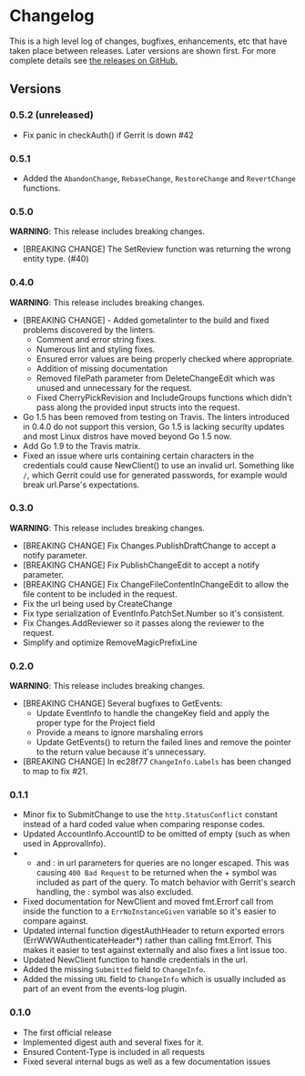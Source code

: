 # Changelog

This is a high level log of changes, bugfixes, enhancements, etc
that have taken place between releases. Later versions are shown
first. For more complete details see
[the releases on GitHub.](https://github.com/andygrunwald/go-gerrit/releases)

## Versions

### 0.5.2 (unreleased)

* Fix panic in checkAuth() if Gerrit is down #42

### 0.5.1

* Added the `AbandonChange`, `RebaseChange`, `RestoreChange` and 
  `RevertChange` functions.

### 0.5.0

**WARNING**: This release includes breaking changes.

* [BREAKING CHANGE] The SetReview function was returning the wrong
  entity type. (#40)

### 0.4.0

**WARNING**: This release includes breaking changes.

* [BREAKING CHANGE] - Added gometalinter to the build and fixed problems 
  discovered by the linters.
    * Comment and error string fixes.
    * Numerous lint and styling fixes.
    * Ensured error values are being properly checked where appropriate.
    * Addition of missing documentation
    * Removed filePath parameter from DeleteChangeEdit which was unused and 
      unnecessary for the request.
    * Fixed CherryPickRevision and IncludeGroups functions which didn't pass
      along the provided input structs into the request.
* Go 1.5 has been removed from testing on Travis. The linters introduced in 
  0.4.0 do not support this version, Go 1.5 is lacking security updates and
  most Linux distros have moved beyond Go 1.5 now.
* Add Go 1.9 to the Travis matrix.
* Fixed an issue where urls containing certain characters in the credentials
  could cause NewClient() to use an invalid url. Something like `/`, which
  Gerrit could use for generated passwords, for example would break url.Parse's
  expectations.

### 0.3.0

**WARNING**: This release includes breaking changes.

* [BREAKING CHANGE] Fix Changes.PublishDraftChange to accept a notify parameter.
* [BREAKING CHANGE] Fix PublishChangeEdit to accept a notify parameter.
* [BREAKING CHANGE] Fix ChangeFileContentInChangeEdit to allow the file content
  to be included in the request.
* Fix the url being used by CreateChange
* Fix type serialization of EventInfo.PatchSet.Number so it's consistent.
* Fix Changes.AddReviewer so it passes along the reviewer to the request.
* Simplify and optimize RemoveMagicPrefixLine

### 0.2.0

**WARNING**: This release includes breaking changes.

* [BREAKING CHANGE] Several bugfixes to GetEvents:
  * Update EventInfo to handle the changeKey field and apply
    the proper type for the Project field
  * Provide a means to ignore marshaling errors
  * Update GetEvents() to return the failed lines and remove
    the pointer to the return value because it's unnecessary.
* [BREAKING CHANGE] In ec28f77 `ChangeInfo.Labels` has been changed to map
  to fix #21.


### 0.1.1

* Minor fix to SubmitChange to use the `http.StatusConflict` constant
  instead of a hard coded value when comparing response codes.
* Updated AccountInfo.AccountID to be omitted of empty (such as when 
  used in ApprovalInfo).
* + and : in url parameters for queries are no longer escaped. This was
  causing `400 Bad Request` to be returned when the + symbol was
  included as part of the query. To match behavior with Gerrit's search
  handling, the : symbol was also excluded.
* Fixed documentation for NewClient and moved fmt.Errorf call from
  inside the function to a `ErrNoInstanceGiven` variable so it's
  easier to compare against.
* Updated internal function digestAuthHeader to return exported errors
  (ErrWWWAuthenticateHeader*) rather than calling fmt.Errorf. This makes
  it easier to test against externally and also fixes a lint issue too.
* Updated NewClient function to handle credentials in the url.
* Added the missing `Submitted` field to `ChangeInfo`.
* Added the missing `URL` field to `ChangeInfo` which is usually included
  as part of an event from the events-log plugin.

### 0.1.0

* The first official release
* Implemented digest auth and several fixes for it.
* Ensured Content-Type is included in all requests
* Fixed several internal bugs as well as a few documentation issues
